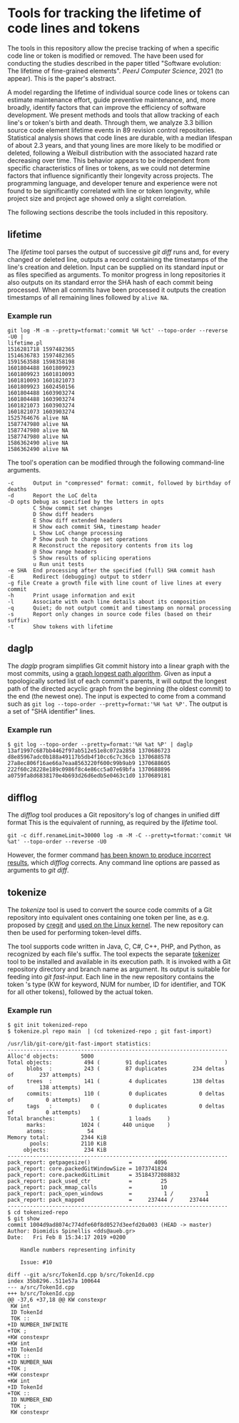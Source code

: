 # Tools for tracking the lifetime of code lines and tokens
The tools in this repository allow the precise tracking of when a specific
code line or token is modified or removed.
The have been used for conducting the studies described in the paper titled
"Software evolution: The lifetime of fine-grained elements".
_PeerJ Computer Science_, 2021 (to appear).
This is the paper's abstract.

A model regarding the lifetime of individual source code lines or tokens can
estimate maintenance effort,
guide preventive maintenance, and,
more broadly,
identify factors that can improve the efficiency of software development.
We present methods and tools that allow tracking of
each line's or token's birth and death.
Through them, we analyze 3.3 billion source code element lifetime events
in 89 revision control repositories.
Statistical analysis shows that code lines are durable,
with a median lifespan of about 2.3 years,
and that young lines are more likely to be modified or deleted,
following a Weibull distribution
with the associated hazard rate decreasing over time.
This behavior appears to be independent from specific characteristics
of lines or tokens, as we could not determine factors that
influence significantly their longevity across projects.
The programming language,
and developer tenure and experience were not
found to be significantly correlated with line or token longevity,
while project size and project age showed only a slight correlation.

The following sections describe the tools included in this repository.

## lifetime
The _lifetime_ tool parses the output of successive _git diff_ runs and,
for every changed or deleted line, outputs a record containing the timestamps
of the line's creation and deletion.
Input can be supplied on its standard input or as files specified as arguments.
To monitor progress in long repositories it also outputs on its standard error
the SHA hash of each commit being processed.
When all commits have been processed it outputs the creation timestamps of
all remaining lines followed by `alive NA`.

### Example run

```
git log -M -m --pretty=tformat:'commit %H %ct' --topo-order --reverse -U0 |
lifetime.pl
1516281718 1597482365
1514636783 1597482365
1591563588 1598358198
1601804488 1601809923
1601809923 1601810093
1601810093 1601821073
1601809923 1602450156
1601804488 1603903274
1601804488 1603903274
1601821073 1603903274
1601821073 1603903274
1525764676 alive NA
1587747980 alive NA
1587747980 alive NA
1587747980 alive NA
1586362490 alive NA
1586362490 alive NA

```

The tool's operation can be modified through the following command-line
arguments.
```
-c      Output in "compressed" format: commit, followed by birthday of deaths
-d      Report the LoC delta
-D opts Debug as specified by the letters in opts
        C Show commit set changes
        D Show diff headers
        E Show diff extended headers
        H Show each commit SHA, timestamp header
        L Show LoC change processing
        P Show push to change set operations
        R Reconstruct the repository contents from its log
        @ Show range headers
        S Show results of splicing operations
        u Run unit tests
-e SHA  End processing after the specified (full) SHA commit hash
-E      Redirect (debugging) output to stderr
-g file Create a growth file with line count of live lines at every commit
-h      Print usage information and exit
-l      Associate with each line details about its composition
-q      Quiet; do not output commit and timestamp on normal processing
-s      Report only changes in source code files (based on their suffix)
-t      Show tokens with lifetime
```

## daglp
The _daglp_ program simplifies Git commit history into a linear graph
with the most commits, using a [graph longest path algorithm](https://en.wikipedia.org/wiki/Longest_path_problem#Acyclic_graphs_and_critical_paths).
Given as input a topologically sorted list of each commit's parents,
it will output the longest path of the directed acyclic graph from the
beginning (the oldest commit) to the end (the newest one).
The input is expected to come from a command such as
`git log --topo-order --pretty=format:'%H %at %P'`.
The output is a set of "SHA identifier" lines.

### Example run

```
$ git log --topo-order --pretty=format:'%H %at %P' | daglp
13af1997c687bb4462f97ab512e51e8c072a2858 1370686723
d8e85967adc0b188a49117b5db4f10cc6c7c36cb 1370688578
27a8ec806f16ae66a7eaa8563220f600c99b9ab9 1370688605
222f60c28228e189c0986f8c4e86cc5a07e69bfa 1370688896
a0759fa8d6838170e4b693d26d6edb5e0463c1d0 1370689181
```

## difflog
The _difflog_ tool produces a Git repository's log of changes
in unified diff format
This is the equivalent of running, as required by the _lifetime_ tool.

```
git -c diff.renameLimit=30000 log -m -M -C --pretty=tformat:'commit %H %at' --topo-order --reverse -U0
```

However, the former command [has been known to produce incorrect results](http://stackoverflow.com/questions/38839595/how-can-i-obtain-with-git-log-a-series-of-patches-that-can-be-auto-applied), which _difflog_ corrects.
Any command line options are passed as arguments to _git diff_.

## tokenize
The _tokenize_ tool is used to convert the source code commits of a Git
repository into equivalent ones containing one token per line, as e.g. proposed
by [cregit](https://github.com/cregit/cregit) and
[used on the Linux kernel](https://github.com/dmgerman/linux-token-bfg).
The new repository can then be used for performing token-level diffs.

The tool supports code written in Java, C, C#, C++, PHP, and Python,
as recognized by each file's suffix.
The tool expects the separate
[tokenizer](https://github.com/dspinellis/tokenizer) tool to be installed
and available in its execution path.
It is invoked with a Git repository directory and branch name as
argument.
Its output is suitable for feeding into _git fast-input_.
Each line in the new repository contains the token 's type
(KW for keyword,
NUM for number,
ID for identifier, and
TOK for all other tokens),
followed by the actual token.

### Example run
```
$ git init tokenized-repo
$ tokenize.pl repo main  | (cd tokenized-repo ; git fast-import)

/usr/lib/git-core/git-fast-import statistics:
---------------------------------------------------------------------
Alloc'd objects:       5000
Total objects:          494 (        91 duplicates                  )
      blobs  :          243 (        87 duplicates        234 deltas of        237 attempts)
      trees  :          141 (         4 duplicates        138 deltas of        138 attempts)
      commits:          110 (         0 duplicates          0 deltas of          0 attempts)
      tags   :            0 (         0 duplicates          0 deltas of          0 attempts)
Total branches:           1 (         1 loads     )
      marks:           1024 (       440 unique    )
      atoms:             54
Memory total:          2344 KiB
       pools:          2110 KiB
     objects:           234 KiB
---------------------------------------------------------------------
pack_report: getpagesize()            =       4096
pack_report: core.packedGitWindowSize = 1073741824
pack_report: core.packedGitLimit      = 35184372088832
pack_report: pack_used_ctr            =         25
pack_report: pack_mmap_calls          =         10
pack_report: pack_open_windows        =          1 /          1
pack_report: pack_mapped              =     237444 /     237444
---------------------------------------------------------------------
$ cd tokenized-repo
$ git show
commit 1004d9ad8074c774dfe60f8d0527d3eefd20a003 (HEAD -> master)
Author: Diomidis Spinellis <dds@aueb.gr>
Date:   Fri Feb 8 15:34:17 2019 +0200

    Handle numbers representing infinity

    Issue: #10

diff --git a/src/TokenId.cpp b/src/TokenId.cpp
index 35b8296..511e57a 100644
--- a/src/TokenId.cpp
+++ b/src/TokenId.cpp
@@ -37,6 +37,18 @@ KW constexpr
 KW int
 ID TokenId
 TOK ::
+ID NUMBER_INFINITE
+TOK ;
+KW constexpr
+KW int
+ID TokenId
+TOK ::
+ID NUMBER_NAN
+TOK ;
+KW constexpr
+KW int
+ID TokenId
+TOK ::
 ID NUMBER_END
 TOK ;
 KW constexpr
```
